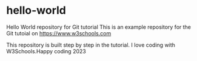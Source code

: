 # hello-world
Hello World repository for Git tutorial
This is an example repository for the Git tutoial on https://www.w3schools.com

This repository is built step by step in the tutorial.
I love coding with W3Schools.Happy coding 2023

